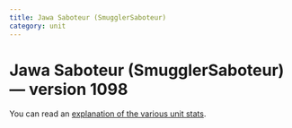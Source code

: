 ```yaml
---
title: Jawa Saboteur (SmugglerSaboteur)
category: unit
---
```


# Jawa Saboteur (SmugglerSaboteur) — version 1098

You can read an [explanation  of the various unit stats](unitexplained.md).

